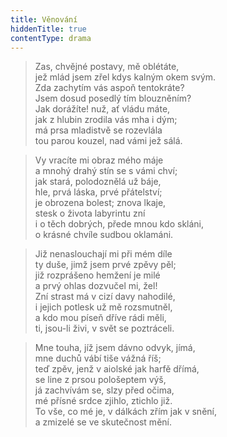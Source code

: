 ```yaml
---
title: Věnování
hiddenTitle: true
contentType: drama
---
```


<section>

> Zas, chvějné postavy, mě oblétáte,  
> jež mlád jsem zřel kdys kalným okem svým.  
> Zda zachytím vás aspoň tentokráte?  
> Jsem dosud posedlý tím blouzněním?  
> Jak dorážíte! nuž, ať vládu máte,  
> jak z hlubin zrodila vás mha i dým;  
> má prsa mladistvě se rozevlála  
> tou parou kouzel, nad vámi jež sálá.

</section>

<section>

> Vy vracíte mi obraz mého máje  
> a mnohý drahý stín se s vámi chví;  
> jak stará, polodoznělá už báje,  
> hle, prvá láska, prvé přátelství;  
> je obrozena bolest; znova lkaje,  
> stesk o života labyrintu zní  
> i o těch dobrých, přede mnou kdo skláni,  
> o krásné chvíle sudbou oklamáni.

</section>

<section>

> Již nenaslouchají mi při mém díle  
> ty duše, jimž jsem prvé zpěvy pěl;  
> již rozprášeno hemžení je milé  
> a prvý ohlas dozvučel mi, žel!  
> Zní strast má v cizí davy nahodilé,  
> i jejich potlesk už mě rozsmutněl,  
> a kdo mou píseň dříve rádi měli,  
> ti, jsou-li živi, v svět se poztráceli.

</section>

<section>

> Mne touha, jíž jsem dávno odvyk, jímá,  
> mne duchů vábí tiše vážná říš;  
> teď zpěv, jenž v aiolské jak harfě dřímá,  
> se line z prsou pološeptem výš,  
> já zachvívám se, slzy před očima,  
> mé přísné srdce zjihlo, ztichlo již.  
> To vše, co mé je, v dálkách zřím jak v snění,  
> a zmizelé se ve skutečnost mění.

</section>
